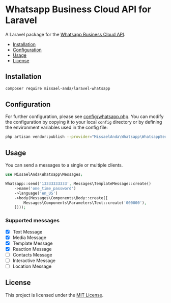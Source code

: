 # Whatsapp Business Cloud API for Laravel

A Laravel package for the [Whatsapp Business Cloud API](https://developers.facebook.com/docs/whatsapp/cloud-api).

- [Installation](#installation)
- [Configuration](#configuration)
- [Usage](#usage)
- [License](#license)

## Installation

```bash
composer require missael-anda/laravel-whatsapp
```

## Configuration

For further configuration, please see [config/whatsapp.php](config/whatsapp.php). You can modify the configuration
by copying it to your local `config` directory or by defining the environment variables used in the config file:

```bash
php artisan vendor:publish --provider="MissaelAnda\Whatsapp\WhatsappServiceProvider" --tag=config
```

## Usage

You can send a messages to a single or multiple clients.

```php
use MissaelAnda\Whatsapp\Messages;

Whatsapp::send('13333333333', Messages\TemplateMessage::create()
    ->name('one_time_password')
    ->language('en_US')
    ->body(Messages\Components\Body::create([
        Messages\Components\Parameters\Text::create('000000'),
    ])));
```

### Supported messages
- [x] Text Message
- [x] Media Message
- [x] Template Message
- [x] Reaction Message
- [ ] Contacts Message
- [ ] Interactive Message
- [ ] Location Message

## License

This project is licensed under the [MIT License](LICENSE).
